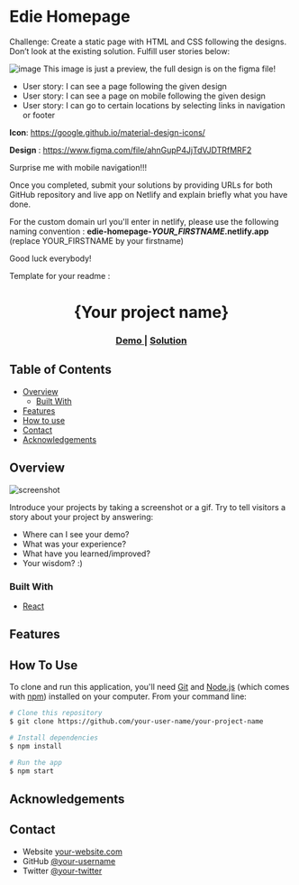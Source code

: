 # Edie Homepage

Challenge: Create a static page with HTML and CSS following the designs. Don’t look at the existing solution. Fulfill user stories below:

![image](./assets/edie.png)
This image is just a preview, the full design is on the figma file!

-   User story: I can see a page following the given design
-   User story: I can see a page on mobile following the given design
-   User story: I can go to certain locations by selecting links in navigation or footer

**Icon**: https://google.github.io/material-design-icons/

**Design** : https://www.figma.com/file/ahnGupP4JjTdVJDTRfMRF2

Surprise me with mobile navigation!!!

Once you completed, submit your solutions by providing URLs for both GitHub repository and live app on Netlify and explain briefly what you have done.

For the custom domain url you'll enter in netlify, please use the following naming convention : **edie-homepage-_YOUR_FIRSTNAME_.netlify.app** (replace YOUR_FIRSTNAME by your firstname)

Good luck everybody!

Template for your readme :

<!-- Please update value in the {}  -->

<h1 align="center">{Your project name}</h1>

<div align="center">
  <h3>
    <a href="https://{your-demo-link.your-domain}">
      Demo
    </a>
    <span> | </span>
    <a href="https://{your-url-to-the-solution}">
      Solution
    </a>
  </h3>
</div>

<!-- TABLE OF CONTENTS -->

## Table of Contents

-   [Overview](#overview)
    -   [Built With](#built-with)
-   [Features](#features)
-   [How to use](#how-to-use)
-   [Contact](#contact)
-   [Acknowledgements](#acknowledgements)

<!-- OVERVIEW -->

## Overview

![screenshot](https://user-images.githubusercontent.com/16707738/92399059-5716eb00-f132-11ea-8b14-bcacdc8ec97b.png)

Introduce your projects by taking a screenshot or a gif. Try to tell visitors a story about your project by answering:

-   Where can I see your demo?
-   What was your experience?
-   What have you learned/improved?
-   Your wisdom? :)

### Built With

<!-- This section should list any major frameworks that you built your project using. Here are a few examples.-->

-   [React](https://reactjs.org/)

## Features

<!-- List the features of your application or follow the template. Don't share the figma file here :) -->

## How To Use

<!-- Example: -->

To clone and run this application, you'll need [Git](https://git-scm.com) and [Node.js](https://nodejs.org/en/download/) (which comes with [npm](http://npmjs.com)) installed on your computer. From your command line:

```bash
# Clone this repository
$ git clone https://github.com/your-user-name/your-project-name

# Install dependencies
$ npm install

# Run the app
$ npm start
```

## Acknowledgements

<!-- This section should list any articles or add-ons/plugins that helps you to complete the project. This is optional but it will help you in the future. For example: -->

## Contact

-   Website [your-website.com](https://{your-web-site-link})
-   GitHub [@your-username](https://{github.com/your-usermame})
-   Twitter [@your-twitter](https://{twitter.com/your-username})